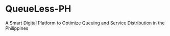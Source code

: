 # QueueLess-PH
A Smart Digital Platform to Optimize Queuing and Service Distribution in the Philippines
